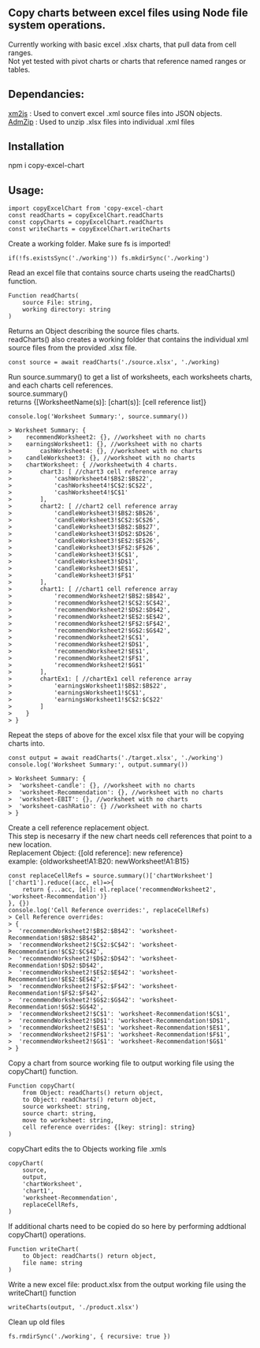 ## Copy charts between excel files using Node file system operations. 
 Currently working with basic excel .xlsx charts, that pull data from cell ranges. <br>
 Not yet tested with pivot charts or charts that reference named ranges or tables.

## Dependancies:
[xm2js](https://www.npmjs.com/package/xml2js) : Used to convert excel .xml source files into JSON objects. <br> 
[AdmZip](https://www.npmjs.com/package/adm-zip) : Used to unzip .xlsx files into individual .xml files <br> 

## Installation
npm i copy-excel-chart

## Usage: 

```
import copyExcelChart from 'copy-excel-chart
const readCharts = copyExcelChart.readCharts
const copyCharts = copyExcelChart.readCharts
const writeCharts = copyExcelChart.writeCharts
```

Create a working folder. Make sure fs is imported!
```
if(!fs.existsSync('./working')) fs.mkdirSync('./working') 
```

Read an excel file that contains source charts useing the readCharts() function. <br>
```
Function readCharts(
    source File: string, 
    working directory: string
)
```
Returns an Object describing the source files charts.<br>
readCharts() also creates a working folder that contains the individual xml source files from the provided .xlsx file.<br>
```
const source = await readCharts('./source.xlsx', './working) 
```

Run source.summary() to get a list of worksheets, each worksheets charts, and each charts cell references. <br>
 source.summary() <br>
 returns {[WorksheetName(s)]: [chart(s)]: [cell reference list]} <br>

```
console.log('Worksheet Summary:', source.summary()) 

> Worksheet Summary: {
>    recommendWorksheet2: {}, //worksheet with no charts
>    earningsWorksheet1: {}, //worksheet with no charts
>        cashWorksheet4: {}, //worksheet with no charts
>    candleWorksheet3: {}, //worksheet with no charts
>    chartWorksheet: { //worksheetwith 4 charts.
>        chart3: [ //chart3 cell reference array
>            'cashWorksheet4!$B$2:$B$22', 
>            'cashWorksheet4!$C$2:$C$22',
>            'cashWorksheet4!$C$1'
>        ],
>        chart2: [ //chart2 cell reference array
>            'candleWorksheet3!$B$2:$B$26', 
>            'candleWorksheet3!$C$2:$C$26',
>            'candleWorksheet3!$B$2:$B$27',
>            'candleWorksheet3!$D$2:$D$26',
>            'candleWorksheet3!$E$2:$E$26',
>            'candleWorksheet3!$F$2:$F$26',
>            'candleWorksheet3!$C$1',
>            'candleWorksheet3!$D$1',
>            'candleWorksheet3!$E$1',
>            'candleWorksheet3!$F$1'
>        ],
>        chart1: [ //chart1 cell reference array
>            'recommendWorksheet2!$B$2:$B$42', 
>            'recommendWorksheet2!$C$2:$C$42',
>            'recommendWorksheet2!$D$2:$D$42',
>            'recommendWorksheet2!$E$2:$E$42',
>            'recommendWorksheet2!$F$2:$F$42',
>            'recommendWorksheet2!$G$2:$G$42',
>            'recommendWorksheet2!$C$1',
>            'recommendWorksheet2!$D$1',
>            'recommendWorksheet2!$E$1',
>            'recommendWorksheet2!$F$1',
>            'recommendWorksheet2!$G$1'
>        ],
>        chartEx1: [ //chartEx1 cell reference array
>            'earningsWorksheet1!$B$2:$B$22', 
>            'earningsWorksheet1!$C$1',
>            'earningsWorksheet1!$C$2:$C$22'
>        ]
>    }
> }
```

Repeat the steps of above for the excel xlsx file that your will be copying charts into. <br>
```
const output = await readCharts('./target.xlsx', './working') 
console.log('Worksheet Summary:', output.summary())

> Worksheet Summary: { 
>  'worksheet-candle': {}, //worksheet with no charts
>  'worksheet-Recommendation': {}, //worksheet with no charts
>  'worksheet-EBIT': {}, //worksheet with no charts
>  'worksheet-cashRatio': {} //worksheet with no charts
> }
```

Create a cell reference replacement object. <br>
This step is necesarry if the new chart needs cell references that point to a new location. <br>
Replacement Object: {[old reference]: new reference} <br>
example: {oldworksheet!A1:B20: newWorksheet!A1:B15}<br>
```
const replaceCellRefs = source.summary()['chartWorksheet']['chart1'].reduce((acc, el)=>{
    return {...acc, [el]: el.replace('recommendWorksheet2', 'worksheet-Recommendation')}
}, {})
console.log('Cell Reference overrides:', replaceCellRefs)
> Cell Reference overrides:
> {
>  'recommendWorksheet2!$B$2:$B$42': 'worksheet-Recommendation!$B$2:$B$42',
>  'recommendWorksheet2!$C$2:$C$42': 'worksheet-Recommendation!$C$2:$C$42',
>  'recommendWorksheet2!$D$2:$D$42': 'worksheet-Recommendation!$D$2:$D$42',
>  'recommendWorksheet2!$E$2:$E$42': 'worksheet-Recommendation!$E$2:$E$42',
>  'recommendWorksheet2!$F$2:$F$42': 'worksheet-Recommendation!$F$2:$F$42',
>  'recommendWorksheet2!$G$2:$G$42': 'worksheet-Recommendation!$G$2:$G$42',
>  'recommendWorksheet2!$C$1': 'worksheet-Recommendation!$C$1',
>  'recommendWorksheet2!$D$1': 'worksheet-Recommendation!$D$1',
>  'recommendWorksheet2!$E$1': 'worksheet-Recommendation!$E$1',
>  'recommendWorksheet2!$F$1': 'worksheet-Recommendation!$F$1',
>  'recommendWorksheet2!$G$1': 'worksheet-Recommendation!$G$1'
> }

```
Copy a chart from source working file to output working file using the copyChart() function.<br>
```
Function copyChart( 
    from Object: readCharts() return object, 
    to Object: readCharts() return object,  
    source worksheet: string,
    source chart: string,  
    move to worksheet: string, 
    cell reference overrides: {[key: string]: string} 
)
```
copyChart edits the to Objects working file .xmls
```
copyChart(
    source, 
    output, 
    'chartWorksheet', 
    'chart1', 
    'worksheet-Recommendation', 
    replaceCellRefs, 
)
```

If additional charts need to be copied do so here by performing addtional copyChart() operations. <br>
```
Function writeChart(
    to Object: readCharts() return object,
    file name: string
)
```
Write a new excel file: product.xlsx from the output working file using the writeChart() function <br>
```
writeCharts(output, './product.xlsx') 
```

Clean up old files <br>
```
fs.rmdirSync('./working', { recursive: true })
```